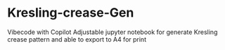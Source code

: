 # Kresling-crease-Gen
Vibecode with Copilot
Adjustable jupyter notebook for generate Kresling crease pattern and able to export to A4 for print

